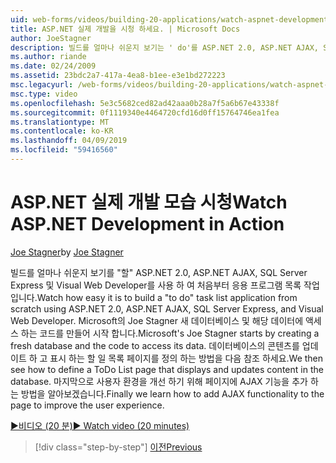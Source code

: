 ```yaml
---
uid: web-forms/videos/building-20-applications/watch-aspnet-development-in-action
title: ASP.NET 실제 개발을 시청 하세요. | Microsoft Docs
author: JoeStagner
description: 빌드를 얼마나 쉬운지 보기는 ' do'를 ASP.NET 2.0, ASP.NET AJAX, SQL Server Express 및 Visual Web Developer를 사용 하 여 처음부터 목록 응용 프로그램 작업. Mic...
ms.author: riande
ms.date: 02/24/2009
ms.assetid: 23bdc2a7-417a-4ea8-b1ee-e3e1bd272223
msc.legacyurl: /web-forms/videos/building-20-applications/watch-aspnet-development-in-action
msc.type: video
ms.openlocfilehash: 5e3c5682ced82ad42aaa0b28a7f5a6b67e43338f
ms.sourcegitcommit: 0f1119340e4464720cfd16d0ff15764746ea1fea
ms.translationtype: MT
ms.contentlocale: ko-KR
ms.lasthandoff: 04/09/2019
ms.locfileid: "59416560"
---
```

# <a name="watch-aspnet-development-in-action"></a><span data-ttu-id="9aa67-104">ASP.NET 실제 개발 모습 시청</span><span class="sxs-lookup"><span data-stu-id="9aa67-104">Watch ASP.NET Development in Action</span></span>

<span data-ttu-id="9aa67-105">[Joe Stagner](https://github.com/JoeStagner)</span><span class="sxs-lookup"><span data-stu-id="9aa67-105">by [Joe Stagner](https://github.com/JoeStagner)</span></span>

<span data-ttu-id="9aa67-106">빌드를 얼마나 쉬운지 보기를 "할" ASP.NET 2.0, ASP.NET AJAX, SQL Server Express 및 Visual Web Developer를 사용 하 여 처음부터 응용 프로그램 목록 작업입니다.</span><span class="sxs-lookup"><span data-stu-id="9aa67-106">Watch how easy it is to build a "to do" task list application from scratch using ASP.NET 2.0, ASP.NET AJAX, SQL Server Express, and Visual Web Developer.</span></span> <span data-ttu-id="9aa67-107">Microsoft의 Joe Stagner 새 데이터베이스 및 해당 데이터에 액세스 하는 코드를 만들어 시작 합니다.</span><span class="sxs-lookup"><span data-stu-id="9aa67-107">Microsoft's Joe Stagner starts by creating a fresh database and the code to access its data.</span></span> <span data-ttu-id="9aa67-108">데이터베이스의 콘텐츠를 업데이트 하 고 표시 하는 할 일 목록 페이지를 정의 하는 방법을 다음 참조 하세요.</span><span class="sxs-lookup"><span data-stu-id="9aa67-108">We then see how to define a ToDo List page that displays and updates content in the database.</span></span> <span data-ttu-id="9aa67-109">마지막으로 사용자 환경을 개선 하기 위해 페이지에 AJAX 기능을 추가 하는 방법을 알아보겠습니다.</span><span class="sxs-lookup"><span data-stu-id="9aa67-109">Finally we learn how to add AJAX functionality to the page to improve the user experience.</span></span>

[<span data-ttu-id="9aa67-110">&#9654;비디오 (20 분)</span><span class="sxs-lookup"><span data-stu-id="9aa67-110">&#9654; Watch video (20 minutes)</span></span>](https://channel9.msdn.com/Blogs/ASP-NET-Site-Videos/watch-aspnet-development-in-action)

> [!div class="step-by-step"]
> [<span data-ttu-id="9aa67-111">이전</span><span class="sxs-lookup"><span data-stu-id="9aa67-111">Previous</span></span>](lesson-8-working-with-the-gridview-and-formview.md)
